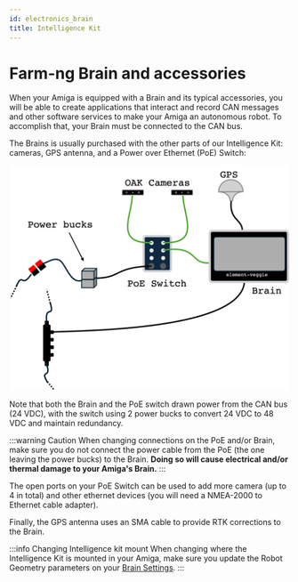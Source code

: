 ```yaml
---
id: electronics_brain
title: Intelligence Kit
---
```


# Farm-ng Brain and accessories

When your Amiga is equipped with a Brain and its typical accessories, you will be able to create applications that interact and record CAN messages and other software services to make your Amiga an autonomous robot. To accomplish that, your Brain must be connected to the CAN bus.

The Brains is usually purchased with the other parts of our Intelligence Kit: cameras, GPS antenna, and a Power over Ethernet (PoE) Switch:

![schematics of intelligence Kit](./assets/intel.png)

Note that both the Brain and the PoE switch drawn power from the CAN bus (24 VDC), with the switch using 2 power bucks to convert 24 VDC to 48 VDC and maintain redundancy.

:::warning Caution
When changing connections on the PoE and/or Brain, make sure you do not connect the power cable from the PoE (the one leaving the power bucks) to the Brain. **Doing so will cause electrical and/or thermal damage to your Amiga's Brain.**
:::

The open ports on your PoE Switch can be used to add more camera (up to 4 in total) and other ethernet devices  (you will need a NMEA-2000 to Ethernet cable adapter).

Finally, the GPS antenna uses an SMA cable to provide RTK corrections to the Brain.

:::info Changing Intelligence kit mount
When changing where the Intelligence Kit is mounted in your Amiga, make sure you update the Robot Geometry parameters on your [Brain Settings](../apps/launcher/#robot-geometry).
:::


